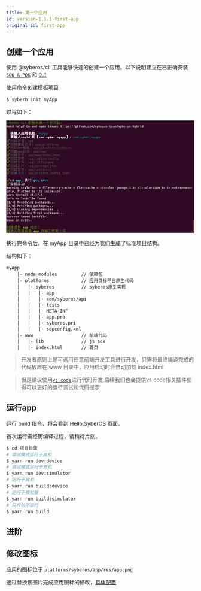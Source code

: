 ```yaml
---
title: 第一个应用
id: version-1.1.1-first-app
original_id: first-app
---
```


## 创建一个应用

使用 @syberos/cli 工具能够快速的创建一个应用。以下说明建立在已正确安装 [`SDK & PDK`](started-install.html) 和 [`CLI`](started-cli.html)

使用命令创建模板项目

```bash
$ syberh init myApp
```

过程如下：

![syberos init myApp command screenshot](/img/init_myapp.png)

执行完命令后，在 myApp 目录中已经为我们生成了标准项目结构。

结构如下：

```
myApp
    |- node_modules         // 依赖包
    |- platforms            // 应用目标平台原生代码
    |   |- syberos          // syberos原生实现
    |   |   |- app
    |   |   |- com/syberos/api
    |   |   |- tests
    |   |   |- META-INF
    |   |   |- app.pro
    |   |   |- syberos.pri
    |   |   |- sopconfig.xml
    |- www                  // 前端代码
    |   |- lib              // js sdk
    |   |- index.html       // 首页
```

> 开发者原则上是可选用任意前端开发工具进行开发，只需将最终编译完成的代码放置在 www 目录中，应用启动时会自动加载 index.html

>但是建议使用[`vs code`](https://code.visualstudio.com/)进行代码开发,后续我们也会提供vs code相关插件使得可以更好的运行调试和代码提示

## 运行app

运行 build 指令，将会看到 Hello,SyberOS 页面。

首次运行需经历编译过程，请稍待片刻。

```bash
$ cd 项目目录
# 调试模式运行于真机
$ yarn run dev:device
# 调试模式运行于真机
$ yarn run dev:simulator
# 运行于真机
$ yarn run build:device
# 运行于模拟器
$ yarn run build:simulator
# 只打包不运行
$ yarn run build
```

## 进阶
 
 

## 修改图标

应用的图标位于 `platforms/syberos/app/res/app.png` 

通过替换该图片完成应用图标的修改，[具体配置](./app-config.html)

